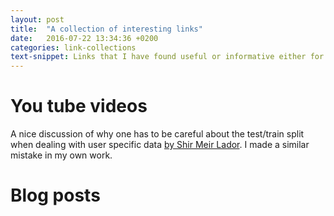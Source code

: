 ```yaml
---
layout: post
title:  "A collection of interesting links"
date:   2016-07-22 13:34:36 +0200
categories: link-collections
text-snippet: Links that I have found useful or informative either for work or for personal machine learning related projects.
---
```

# You tube videos
A nice discussion of why one has to be careful about the test/train split when dealing with user specific data [by Shir Meir Lador](https://www.youtube.com/watch?v=HcaAKI1tVGM&t=32s). I made a similar mistake in my own work.

# Blog posts
